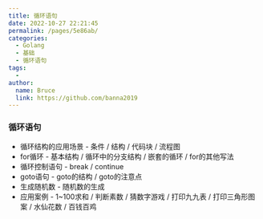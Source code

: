 ```yaml
---
title: 循环语句
date: 2022-10-27 22:21:45
permalink: /pages/5e86ab/
categories:
  - Golang
  - 基础
  - 循环语句
tags:
  - 
author: 
  name: Bruce
  link: https://github.com/banna2019
---
```



### 循环语句

- 循环结构的应用场景 - 条件 / 结构 / 代码块 / 流程图
- for循环 - 基本结构 / 循环中的分支结构 / 嵌套的循环 / for的其他写法
- 循环控制语句 - break / continue
- goto语句 - goto的结构 / goto的注意点
- 生成随机数 - 随机数的生成
- 应用案例 - 1~100求和 / 判断素数 / 猜数字游戏 / 打印九九表 / 打印三角形图案 / 水仙花数 / 百钱百鸡

